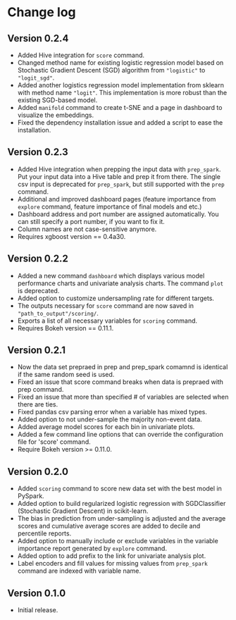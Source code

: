 # Change log

## Version 0.2.4
* Added Hive integration for `score` command.
* Changed method name for existing logistic regression model based on Stochastic Gradient Descent (SGD) algorithm from `"logistic"` to `"logit_sgd"`.
* Added another logistics regression model implementation from sklearn with method name `"logit"`. This implementation is more robust than the existing SGD-based model.
* Added `manifold` command to create t-SNE and a page in dashboard to visualize the embeddings.
* Fixed the dependency installation issue and added a script to ease the installation.

## Version 0.2.3
* Added Hive integration when prepping the input data with `prep_spark`. Put your input data into a Hive table and prep it from there. The single csv input is deprecated for `prep_spark`, but still supported with the `prep` command.
* Additional and improved dashboard pages (feature importance from `explore` command, feature importance of final models and etc.)
* Dashboard address and port number are assigned automatically. You can still specify a port number, if you want to fix it.
* Column names are not case-sensitive anymore.
* Requires xgboost version == 0.4a30.

## Version 0.2.2
* Added a new command `dashboard` which displays various model performance charts and univariate analysis charts. The command `plot` is deprecated.
* Added option to customize undersampling rate for different targets.
* The outputs necessary for `score` command are now saved in `"path_to_output"/scoring/`.
* Exports a list of all necessary variables for `scoring` command.  
* Requires Bokeh version == 0.11.1.

## Version 0.2.1

* Now the data set prepraed in prep and prep_spark comamnd is identical if the same random seed is used.
* Fixed an issue that score command breaks when data is prepraed with prep command.
* Fixed an issue that more than specified # of variables are selected when there are ties.
* Fixed pandas csv parsing error when a variable has mixed types.
* Added option to not under-sample the majority non-event data.
* Added average model scores for each bin in univariate plots.
* Added a few command line options that can override the configuration file for 'score' command.
* Require Bokeh version >= 0.11.0.

## Version 0.2.0

* Added `scoring` command to score new data set with the best model in PySpark.
* Added option to build regularized logistic regression with SGDClassifier (Stochastic Gradient Descent) in scikit-learn.
* The bias in prediction from under-sampling is adjusted and the average scores and cumulative average scores are added to decile and percentile reports. 
* Added option to manually include or exclude variables in the variable importance report generated by `explore` command.
* Added option to add prefix to the link for univariate analysis plot.
* Label encoders and fill values for missing values from `prep_spark` command are indexed with variable name.

## Version 0.1.0

* Initial release.